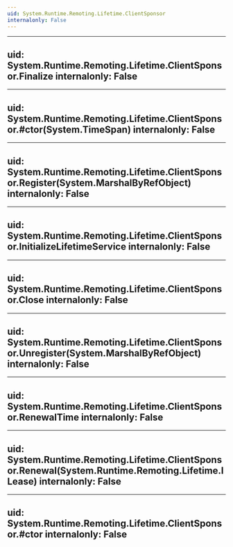 ```yaml
---
uid: System.Runtime.Remoting.Lifetime.ClientSponsor
internalonly: False
---
```


---
uid: System.Runtime.Remoting.Lifetime.ClientSponsor.Finalize
internalonly: False
---

---
uid: System.Runtime.Remoting.Lifetime.ClientSponsor.#ctor(System.TimeSpan)
internalonly: False
---

---
uid: System.Runtime.Remoting.Lifetime.ClientSponsor.Register(System.MarshalByRefObject)
internalonly: False
---

---
uid: System.Runtime.Remoting.Lifetime.ClientSponsor.InitializeLifetimeService
internalonly: False
---

---
uid: System.Runtime.Remoting.Lifetime.ClientSponsor.Close
internalonly: False
---

---
uid: System.Runtime.Remoting.Lifetime.ClientSponsor.Unregister(System.MarshalByRefObject)
internalonly: False
---

---
uid: System.Runtime.Remoting.Lifetime.ClientSponsor.RenewalTime
internalonly: False
---

---
uid: System.Runtime.Remoting.Lifetime.ClientSponsor.Renewal(System.Runtime.Remoting.Lifetime.ILease)
internalonly: False
---

---
uid: System.Runtime.Remoting.Lifetime.ClientSponsor.#ctor
internalonly: False
---
